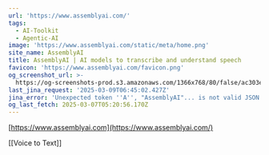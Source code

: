 ```yaml
---
url: 'https://www.assemblyai.com/'
tags:
  - AI-Toolkit
  - Agentic-AI
image: 'https://www.assemblyai.com/static/meta/home.png'
site_name: AssemblyAI
title: AssemblyAI | AI models to transcribe and understand speech
favicon: 'https://www.assemblyai.com/favicon.png'
og_screenshot_url: >-
  https://og-screenshots-prod.s3.amazonaws.com/1366x768/80/false/ac303e13b2836f26b643b87ccac1b193851d34339cec90f47833dd7920090d0d.jpeg
last_jina_request: '2025-03-09T06:45:02.427Z'
jina_error: 'Unexpected token ''A'', "AssemblyAI"... is not valid JSON'
og_last_fetch: 2025-03-07T05:20:56.170Z
---
```


[https://www.assemblyai.com](https://www.assemblyai.com/)

[[Voice to Text]]
